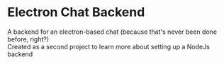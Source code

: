 # Electron Chat Backend
A backend for an electron-based chat (because that's never been done before, right?)  
Created as a second project to learn more about setting up a NodeJs backend  
 
